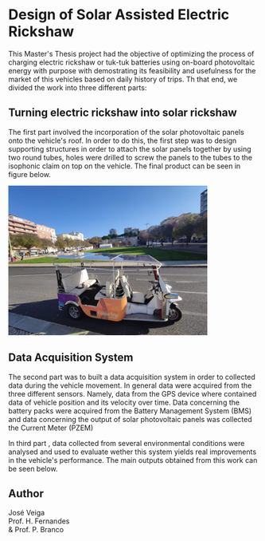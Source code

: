 # Design of Solar Assisted Electric Rickshaw

This Master's Thesis project had the objective of optimizing the process of charging electric rickshaw or tuk-tuk batteries using on-board photovoltaic energy with purpose with demostrating its feasibility and usefulness for the market of this vehicles based on daily history of trips. Th that end, we divided the work into three different parts:

## Turning electric rickshaw into solar rickshaw

The first part involved the incorporation of the solar photovoltaic panels onto the vehicle's roof. In order to do this, the first step was to design supporting structures in order to attach the solar panels together by using two round tubes, holes were drilled to screw the panels to the tubes to the isophonic claim on top on the vehicle. The final product can be seen in figure below.

<img src="/images/soletuk.jpg" width="400" height="300">


## Data Acquisition System

The second part was to built a data acquisition system in order to collected data during the vehicle movement. In general data were acquired from the three different sensors. Namely, data from the GPS device where contained data of vehicle position and its velocity over time. Data concerning the battery packs were acquired from the Battery Management System (BMS) and data concerning the output of solar photovoltaic panels was collected the Current Meter (PZEM)


In third part , data collected from several environmental conditions were analysed and used to evaluate wether this system yields real improvements in the vehicle's performance. The main outputs obtained from this work can be seen below.



## Author
José Veiga<br/> Prof. H. Fernandes<br/> & Prof. P. Branco


